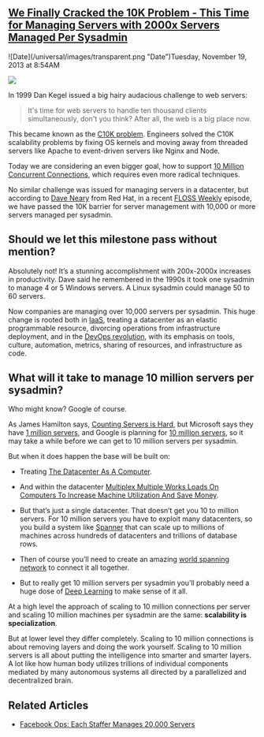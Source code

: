 ## [We Finally Cracked the 10K Problem - This Time for Managing Servers with 2000x Servers Managed Per Sysadmin](/blog/2013/11/19/we-finally-cracked-the-10k-problem-this-time-for-managing-se.html)

<div class="journal-entry-tag journal-entry-tag-post-title"><span class="posted-on">![Date](/universal/images/transparent.png "Date")Tuesday, November 19, 2013 at 8:54AM</span></div>

<div class="body">

![](http://farm6.staticflickr.com/5527/10932165644_271467dbb7_m.jpg)

<span>In 1999 Dan Kegel issued a big hairy audacious challenge to web servers:</span>

> <span>It's time for web servers to handle ten thousand clients simultaneously, don't you think? After all, the web is a big place now.</span>

<span>This became known as the</span> [<span>C10K problem</span>](http://www.kegel.com/c10k.html)<span>. Engineers solved the C10K scalability problems by fixing OS kernels and moving away from threaded servers like Apache to event-driven servers like Nginx and Node.</span>

<span>Today we are considering an even bigger goal, how to support</span> [<span>10 Million Concurrent Connections</span>](http://highscalability.com/blog/2013/5/13/the-secret-to-10-million-concurrent-connections-the-kernel-i.html)<span>, which requires even more radical techniques.</span>

<span>No similar challenge was issued for managing servers in a datacenter, but according to</span> [<span>Dave Neary</span>](https://twitter.com/nearyd) <span>from Red Hat, in a recent</span><span> [FLOSS Weekly](http://twit.tv/show/floss-weekly/273) episode</span><span>, we have passed the 10K barrier for server management with 10,000 or more servers managed per sysadmin.</span>

## <span>Should we let this milestone pass without mention?</span>

<span>Absolutely not! It’s a stunning accomplishment with 200x-2000x increases in productivity. Dave said he remembered in the 1990s it took one sysadmin to manage 4 or 5 Windows servers. A Linux sysadmin could manage 50 to 60 servers.</span>

<span>Now companies are managing over 10,000 servers per sysadmin. This huge change is rooted both in</span> [<span>IaaS</span>](http://en.wikipedia.org/wiki/Cloud_computing)<span>, treating a datacenter as an elastic programmable resource, divorcing operations from infrastructure deployment, and in the</span> [<span>DevOps revolution</span>](http://en.wikipedia.org/wiki/DevOps)<span>, with its emphasis on tools, culture, automation, metrics, sharing of resources, and infrastructure as code.</span>

## <span>What will it take to manage 10 million servers per sysadmin?  </span>

<span>Who might know? Google of course.</span>

<span>As James Hamilton says,</span> [<span>Counting Servers is Hard</span>](http://perspectives.mvdirona.com/2013/07/17/CountingServersIsHard.aspx)<span>, but Microsoft says they have</span> [<span>1 million servers</span>](http://www.extremetech.com/extreme/161772-microsoft-now-has-one-million-servers-less-than-google-but-more-than-amazon-says-ballmer)<span>, and Google is planning for</span> <span>[10 million servers](http://www.theregister.co.uk/2009/10/23/google_spanner/), s</span><span>o it may take a while before we can get to 10 million servers per sysadmin.</span>

<span>But when it does happen the base will be built on:</span>

*   <span>Treating</span> [<span>The Datacenter As A Computer</span>](http://highscalability.com/blog/2013/8/22/the-datacenter-as-a-computer-an-introduction-to-the-design-o.html)<span>.</span>

*   <span>And within the datacenter</span> [<span>Multiplex Multiple Works Loads On Computers To Increase Machine Utilization And Save Money</span>](http://highscalability.com/blog/2013/11/13/google-multiplex-multiple-works-loads-on-computers-to-increa.html)<span>.</span>

*   <span>But that’s just a single datacenter. That doesn’t get you 10 to million servers. For 10 million servers you have to exploit many datacenters, so you build a system like</span> [<span>Spanner</span>](http://highscalability.com/blog/2012/9/24/google-spanners-most-surprising-revelation-nosql-is-out-and.html) <span>that can scale up to millions of machines across hundreds of datacenters and trillions of database rows.</span>

*   <span>Then of course you’ll need to create an amazing</span> [<span>world spanning network</span>](http://www.opennetsummit.org/archives/apr12/vahdat-wed-sdnstack.pdf) <span>to connect it all together.</span>

*   <span>But to really get 10 million servers per sysadmin you’ll probably need a huge dose of</span> [<span>Deep Learning</span>](http://www.technologyreview.com/featuredstory/513696/deep-learning/) <span>to make sense of it all.</span>

<span>At a high level the approach of scaling to 10 million connections per server and scaling 10 million machines per sysadmin are the same:</span> <span>**scalability is specialization**</span><span>.</span>

<span>But at lower level they differ completely. Scaling to 10 million connections is about removing layers and doing the work yourself. Scaling to 10 million servers is all about putting the intelligence into smarter and smarter layers. A lot like how human body utilizes trillions of individual components mediated by many autonomous systems all directed by a parallelized and decentralized brain.</span>

## <span>Related Articles</span>

*   [Facebook Ops: Each Staffer Manages 20,000 Servers](http://www.datacenterknowledge.com/archives/2013/11/20/facebook-ops-staffer-manages-20000-servers/)

</div>